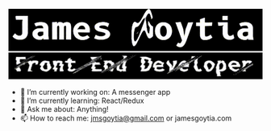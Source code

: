 ![namegif](https://github.com/Iinguistics/Iinguistics/blob/master/james-blotter.gif?raw=true)
![rolegif](https://github.com/Iinguistics/Iinguistics/blob/master/role-blotter.gif?raw=true)
- 🔭 I’m currently working on: A messenger app
- 🌱 I’m currently learning: React/Redux
- 💬 Ask me about: Anything!
- 📫 How to reach me: jmsgoytia@gmail.com or jamesgoytia.com

<!--
**Iinguistics/Iinguistics** is a ✨ _special_ ✨ repository because its `README.md` (this file) appears on your GitHub profile.

Here are some ideas to get you started:

- 🔭 I’m currently working on ...
- 🌱 I’m currently learning ...
- 👯 I’m looking to collaborate on ...
- 🤔 I’m looking for help with ...
- 💬 Ask me about ...
- 📫 How to reach me: ...
- 😄 Pronouns: ...
- ⚡ Fun fact: ...
-->
